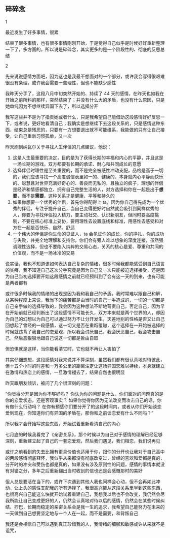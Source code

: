 ## 碎碎念
1

最近发生了好多事情，很累

结束了很多事情，也有很多事情刚刚开始，于是觉得自己似乎是时候好好重新整理一下了，多方面的，所以说是碎碎念，其实更多的是一个阶段性的、彻底的反思总结

2

先来说说感情方面吧，因为这也是我最不想面对的一个部分，或许我会写得很艰难很没有条理，或许我会需要一些理性，但也不能缺少感性

我昨天分手了，这段八月中旬突然开始的、持续了 44 天的感情，在昨天也如我在开始之前所料的那样，突然结束了；并没有什么大的矛盾，也没有什么原因，只是她单纯因为不想继续异国下去了，所以选择分开

我写这些并不是为了指责她或者什么，只是我希望自己能借助这段感情好好反思一下，或者说，更好地看清自己；我确实是想继续下去这段关系的，只是感情这种东西，结束总是残忍的，只要有一方想要退出就不可能维系，我能做的只有让自己接受，让自己重新习惯孤单，又一次

昨天刷到纳瓦尔关于寻找人生伴侣的几点建议，他说：

1. 这是人生最重要的决定，目的是为了获得长期的幸福和内心的平静，并且这是一场长期的游戏，双方都要有长期的承诺、耐心和共同成长的意愿
2. 选择伴侣时理性是至关重要的，而不是完全被感性冲动支配，品格是高于一切的，我们应该寻找一个高度诚信表里如一的、健康的、本身就内心平静而快乐的、聪慧且对世界充满好奇心的、善良而无私的，且独立的疯子，理想的伴侣是经济和情感都独立、拥有自己完整生活的人，对方选择和你在一起是出于**想要**，而不是**需要**，这种关系才是健康、平等和持久的
3. 如果你想要一个优秀的伴侣，首先你得配得上 ta，因为你自己得先成为一个优秀的伴侣，专注于提升自己，当自己变得更好时自然就会吸引到同样优秀的人，你要为寻找伴侣投入精力，要主动社交、认识新朋友，但同时要高度挑剔，不要在核心标准上妥协，要用理性去设置底线和标准，用感性去感受和对方在一起是否快乐、自然、舒适
4. 一个伟大的伴侣是你生命的见证人，ta 会见证你的成长，你的挣扎，你的成功与失败，并完全地理解和支持你，你们会有旁人难以想象的深度连接，虽然强调理性选择，但也不要陷入纯粹的交易心态，关系的核心是爱、尊重和共同的价值观，而不是一场冰冷的交易

说实话，我也不知道该如何表达自己复杂的情绪，很多时候我都能感受到自己语言的贫瘠，我不知道自己这次分手究竟是因为自己又一次只能被迫选择接受，还是因为自己当初选择要开始这段感情之前就已经预料到了会有这一天的到来，也有可能是两者都有

或许很多时候我的情绪的出现是因为我和我自己的矛盾，我时常难以跟自己和解，从某种程度上来说，我当下的痛苦都是由当时的自己一手造成的，一切的一切都是自己亲手做的选择导致的，我会因为这种想法不断地苛责自己，否定自己，因为早在开始前就已经判断出了这段感情不可能长久，双方本来就是两个世界的人，却因为自己的幻想以为自己可以通过努力不让分开发生，天差地别的性格是否又让自己回想起了曾经的一段感情，这一切又是否在重蹈覆辙，这个选择在一开始被选择的时候就违背了我自己的恋爱观，所以我会讨厌自己，我会厌恶自己，我会攻击自己，然后恶狠狠地跟自己说这一切都是咎由自取

但恐惧就是这样，当你能看清它时，它也就不再让人害怕了

其实仔细想想，这段感情对我来说并不算深刻，虽然我们都有很认真地对待彼此，但十五个小时的时差和一万多公里的距离注定让这场异国恋难以持续，本身就建立在激情和热恋上的感情，一旦激情褪去了，结果自然也很明显

昨天跟朋友倾诉，被问了几个很深刻的问题：

“你觉得分开是因为你不够好吗？
你认为你的问题是什么，你们面对的问题真的是你的恋爱状态，还是客观事实？
如果你觉得你因为无法改变而攻击自己的话，你有做什么行动吗？
在你有预感你们要分开了的这段时间内，或者从你们开始谈恋爱到现在，你知道你们有异国的矛盾在，那你和之前谈恋爱有什么不同吗？”

所以我才会开始写这些东西，开始试着重新看清自己的内心

七月底的时候我看完了《亲密关系》，那个时候以为自己对于感情的理解已经足够深刻，重新建立起了自己的一套恋爱观，然后我们遇见，我们相恋，我们说再见

或许之前看到的失去比拥有更具价值也适用于你，跟你的分开也让我对于自己高中的两段感情彻底释怀，我似乎从来都没有彻底改变过，曾经的喜欢和爱都是真的，分开时的冲突和受伤也都是真的，如果没有涉及原则性的问题，感情的事情本就没有对错之分，多年之后重新翻出当时收到的信也还是会感慨那时的美好

但人总是要活在当下的，或许下次遇到其他人我也同样会心动，但不会再如此冲动，让上头的感性支配我的所有选择了，我很高兴能从这段关系里学到这些东西，也很高兴自己能这么快就开始试着重建自己，我想我以后也不会改变，我仍然会尽我所能让自己变成更好的人，仍然会认真地对待以后的感情，仍然会在某些时候纠结、拧巴，长期而稳定的亲密关系会是我一生的追求，我希望自己能努力在未来的一天做到自己想要坚定地与一个人在一起，而不是需要，和背叛自己

我还是会相信自己可以遇到真正珍惜我的人，我情绪的细腻和敏感或许从来就不是诅咒，